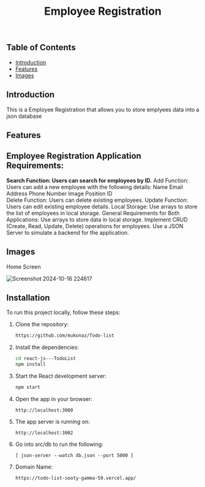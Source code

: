 <h1 align="center"> Employee Registration </h1> <br>

## Table of Contents

- [Introduction](#introduction)
- [Features](#features)
- [Images](#images)

## Introduction

This is a Employee Registration that allows you to store emplyees data into a json database 

## Features

## Employee Registration Application Requirements:

**Search Function: Users can search for employees by ID.**
Add Function: Users can add a new employee with the following details:
Name
Email Address
Phone Number
Image
Position
ID	
Delete Function: Users can delete existing employees.
Update Function: Users can edit existing employee details.
Local Storage: Use arrays to store the list of employees in local storage.
General Requirements for Both Applications:
Use arrays to store data in local storage.
Implement CRUD (Create, Read, Update, Delete) operations for employees.
Use a JSON Server to simulate a backend for the application.

## Images

Home Screen

![Screenshot 2024-10-16 224617](https://github.com/user-attachments/assets/7c4d2175-c129-4dcd-b557-06efb3cbd00a)

## Installation
To run this project locally, follow these steps:

1. Clone the repository:
   ```bash
   https://github.com/mukonaz/Todo-list
   ```
2. Install the dependencies:
   ```bash
   cd react-js---TodoList
   npm install
   ```
3. Start the React development server:
   ```bash
   npm start
   ```
4. Open the app in your browser:
   ```
   http://localhost:3000

5. The app server is running on:
   ```
   http://localhost:3002 

6. Go into src/db to run the following:
   ```
   [ json-server --watch db.json --port 5000 ]

7. Domain Name:   
   ```
   https://todo-list-sooty-gamma-59.vercel.app/
